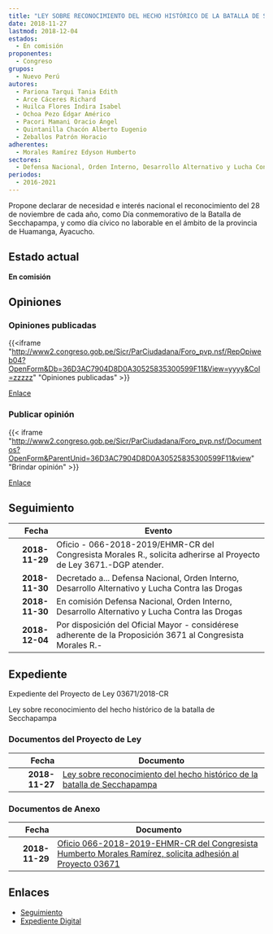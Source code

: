```yaml
---
title: "LEY SOBRE RECONOCIMIENTO DEL HECHO HISTÓRICO DE LA BATALLA DE SECCHAPAMPA"
date: 2018-11-27
lastmod: 2018-12-04
estados: 
  - En comisión
proponentes: 
  - Congreso
grupos: 
  - Nuevo Perú
autores: 
  - Pariona Tarqui Tania Edith
  - Arce Cáceres Richard
  - Huilca Flores Indira Isabel
  - Ochoa Pezo Édgar Américo
  - Pacori Mamani Oracio Ángel
  - Quintanilla Chacón Alberto Eugenio
  - Zeballos Patrón Horacio
adherentes: 
  - Morales Ramírez Edyson Humberto
sectores: 
  - Defensa Nacional, Orden Interno, Desarrollo Alternativo y Lucha Contra las Drogas
periodos: 
  - 2016-2021
---
```


Propone declarar de necesidad e interés nacional el reconocimiento del 28 de noviembre de cada año, como Día conmemorativo de la Batalla de Secchapampa, y como día cívico no laborable en el ámbito de la provincia de Huamanga, Ayacucho.


## Estado actual

**En comisión**

## Opiniones

### Opiniones publicadas

{{<iframe "http://www2.congreso.gob.pe/Sicr/ParCiudadana/Foro_pvp.nsf/RepOpiweb04?OpenForm&Db=36D3AC7904D8D0A30525835300599F11&View=yyyy&Col=zzzzz" "Opiniones publicadas" >}}

[Enlace](http://www2.congreso.gob.pe/Sicr/ParCiudadana/Foro_pvp.nsf/RepOpiweb04?OpenForm&Db=36D3AC7904D8D0A30525835300599F11&View=yyyy&Col=zzzzz)
### Publicar opinión

{{< iframe "http://www2.congreso.gob.pe/Sicr/ParCiudadana/Foro_pvp.nsf/Documentos?OpenForm&ParentUnid=36D3AC7904D8D0A30525835300599F11&view" "Brindar opinión" >}}

[Enlace](http://www2.congreso.gob.pe/Sicr/ParCiudadana/Foro_pvp.nsf/Documentos?OpenForm&ParentUnid=36D3AC7904D8D0A30525835300599F11&view)

## Seguimiento

| Fecha | Evento |
|------:|--------|
| **2018-11-29** | Oficio - 066-2018-2019/EHMR-CR del Congresista Morales R., solicita adherirse al Proyecto de Ley 3671.-DGP atender.|
| **2018-11-30** | Decretado a... Defensa Nacional, Orden Interno, Desarrollo Alternativo y Lucha Contra las Drogas|
| **2018-11-30** | En comisión Defensa Nacional, Orden Interno, Desarrollo Alternativo y Lucha Contra las Drogas|
| **2018-12-04** | Por disposición del Oficial Mayor - considérese adherente de la Proposición 3671 al Congresista Morales R.-|


## Expediente

Expediente del Proyecto de Ley 03671/2018-CR

Ley sobre reconocimiento del hecho histórico de la batalla de Secchapampa


### Documentos del Proyecto de Ley

| Fecha | Documento |
|------:|--------|
| **2018-11-27** | [Ley sobre reconocimiento del hecho histórico de la batalla de Secchapampa](http://www.leyes.congreso.gob.pe/Documentos/2016_2021/Proyectos_de_Ley_y_de_Resoluciones_Legislativas/PL0367120181127..pdf) |

### Documentos de Anexo

| Fecha | Documento |
|------:|--------|
| **2018-11-29** | [Oficio 066-2018-2019-EHMR-CR del Congresista Humberto Morales Ramírez, solicita adhesión al Proyecto 03671](http://www.leyes.congreso.gob.pe/Documentos/2016_2021/Oficios/Congresistas/OFICIO-066-2018-2019-EHMR-CR.pdf) |

## Enlaces 

- [Seguimiento](http://www2.congreso.gob.pe/Sicr/TraDocEstProc/CLProLey2016.nsf/f7fff46988ca05b1052578e100829cc7/1dcbf77cf5daa20c0525835200808b31?OpenDocument)
- [Expediente Digital](http://www2.congreso.gob.pe/Sicr/TraDocEstProc/CLProLey2016.nsf/f7fff46988ca05b1052578e100829cc7/1dcbf77cf5daa20c0525835200808b31?OpenDocument&Click=05257FB7005EB655.eb71d0cf91d8294e05256cdf006b5706/$Body/0.1C6C)
